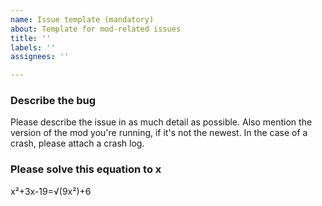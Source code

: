 ```yaml
---
name: Issue template (mandatory)
about: Template for mod-related issues
title: ''
labels: ''
assignees: ''

---
```


### Describe the bug

Please describe the issue in as much detail as possible. Also mention the version of the mod you're running, if it's not the newest. In the case of a crash, please attach a crash log.

### Please solve this equation to x

x²+3x-19=√(9x²)+6
